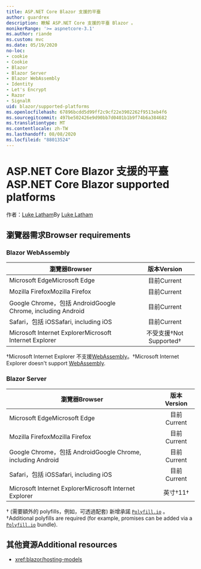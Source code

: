 ```yaml
---
title: ASP.NET Core Blazor 支援的平臺
author: guardrex
description: 瞭解 ASP.NET Core 支援的平臺 Blazor 。
monikerRange: '>= aspnetcore-3.1'
ms.author: riande
ms.custom: mvc
ms.date: 05/19/2020
no-loc:
- cookie
- Cookie
- Blazor
- Blazor Server
- Blazor WebAssembly
- Identity
- Let's Encrypt
- Razor
- SignalR
uid: blazor/supported-platforms
ms.openlocfilehash: 67896bcdd5d99ff2c9cf22e3902262f9513eb4f6
ms.sourcegitcommit: 497be502426e9d90bb7d0401b1b9f74b6a384682
ms.translationtype: MT
ms.contentlocale: zh-TW
ms.lasthandoff: 08/08/2020
ms.locfileid: "88013524"
---
```

# <a name="aspnet-core-no-locblazor-supported-platforms"></a><span data-ttu-id="505a0-103">ASP.NET Core Blazor 支援的平臺</span><span class="sxs-lookup"><span data-stu-id="505a0-103">ASP.NET Core Blazor supported platforms</span></span>

<span data-ttu-id="505a0-104">作者：[Luke Latham](https://github.com/guardrex)</span><span class="sxs-lookup"><span data-stu-id="505a0-104">By [Luke Latham](https://github.com/guardrex)</span></span>

## <a name="browser-requirements"></a><span data-ttu-id="505a0-105">瀏覽器需求</span><span class="sxs-lookup"><span data-stu-id="505a0-105">Browser requirements</span></span>

### Blazor WebAssembly

| <span data-ttu-id="505a0-106">瀏覽器</span><span class="sxs-lookup"><span data-stu-id="505a0-106">Browser</span></span>                          | <span data-ttu-id="505a0-107">版本</span><span class="sxs-lookup"><span data-stu-id="505a0-107">Version</span></span>               |
| -------------------------------- | :-------------------: |
| <span data-ttu-id="505a0-108">Microsoft Edge</span><span class="sxs-lookup"><span data-stu-id="505a0-108">Microsoft Edge</span></span>                   | <span data-ttu-id="505a0-109">目前</span><span class="sxs-lookup"><span data-stu-id="505a0-109">Current</span></span>               |
| <span data-ttu-id="505a0-110">Mozilla Firefox</span><span class="sxs-lookup"><span data-stu-id="505a0-110">Mozilla Firefox</span></span>                  | <span data-ttu-id="505a0-111">目前</span><span class="sxs-lookup"><span data-stu-id="505a0-111">Current</span></span>               |
| <span data-ttu-id="505a0-112">Google Chrome，包括 Android</span><span class="sxs-lookup"><span data-stu-id="505a0-112">Google Chrome, including Android</span></span> | <span data-ttu-id="505a0-113">目前</span><span class="sxs-lookup"><span data-stu-id="505a0-113">Current</span></span>               |
| <span data-ttu-id="505a0-114">Safari，包括 iOS</span><span class="sxs-lookup"><span data-stu-id="505a0-114">Safari, including iOS</span></span>            | <span data-ttu-id="505a0-115">目前</span><span class="sxs-lookup"><span data-stu-id="505a0-115">Current</span></span>               |
| <span data-ttu-id="505a0-116">Microsoft Internet Explorer</span><span class="sxs-lookup"><span data-stu-id="505a0-116">Microsoft Internet Explorer</span></span>      | <span data-ttu-id="505a0-117">不受支援&dagger;</span><span class="sxs-lookup"><span data-stu-id="505a0-117">Not Supported&dagger;</span></span> |

<span data-ttu-id="505a0-118">&dagger;Microsoft Internet Explorer 不支援[WebAssembly](https://webassembly.org)。</span><span class="sxs-lookup"><span data-stu-id="505a0-118">&dagger;Microsoft Internet Explorer doesn't support [WebAssembly](https://webassembly.org).</span></span>

### Blazor Server

| <span data-ttu-id="505a0-119">瀏覽器</span><span class="sxs-lookup"><span data-stu-id="505a0-119">Browser</span></span>                          | <span data-ttu-id="505a0-120">版本</span><span class="sxs-lookup"><span data-stu-id="505a0-120">Version</span></span>    |
| -------------------------------- | :--------: |
| <span data-ttu-id="505a0-121">Microsoft Edge</span><span class="sxs-lookup"><span data-stu-id="505a0-121">Microsoft Edge</span></span>                   | <span data-ttu-id="505a0-122">目前</span><span class="sxs-lookup"><span data-stu-id="505a0-122">Current</span></span>    |
| <span data-ttu-id="505a0-123">Mozilla Firefox</span><span class="sxs-lookup"><span data-stu-id="505a0-123">Mozilla Firefox</span></span>                  | <span data-ttu-id="505a0-124">目前</span><span class="sxs-lookup"><span data-stu-id="505a0-124">Current</span></span>    |
| <span data-ttu-id="505a0-125">Google Chrome，包括 Android</span><span class="sxs-lookup"><span data-stu-id="505a0-125">Google Chrome, including Android</span></span> | <span data-ttu-id="505a0-126">目前</span><span class="sxs-lookup"><span data-stu-id="505a0-126">Current</span></span>    |
| <span data-ttu-id="505a0-127">Safari，包括 iOS</span><span class="sxs-lookup"><span data-stu-id="505a0-127">Safari, including iOS</span></span>            | <span data-ttu-id="505a0-128">目前</span><span class="sxs-lookup"><span data-stu-id="505a0-128">Current</span></span>    |
| <span data-ttu-id="505a0-129">Microsoft Internet Explorer</span><span class="sxs-lookup"><span data-stu-id="505a0-129">Microsoft Internet Explorer</span></span>      | <span data-ttu-id="505a0-130">英寸&dagger;</span><span class="sxs-lookup"><span data-stu-id="505a0-130">11&dagger;</span></span> |

<span data-ttu-id="505a0-131">&dagger; (需要額外的 polyfills，例如，可透過配套) 新增承諾 [`Polyfill.io`](https://polyfill.io/v3/) 。</span><span class="sxs-lookup"><span data-stu-id="505a0-131">&dagger;Additional polyfills are required (for example, promises can be added via a [`Polyfill.io`](https://polyfill.io/v3/) bundle).</span></span>

## <a name="additional-resources"></a><span data-ttu-id="505a0-132">其他資源</span><span class="sxs-lookup"><span data-stu-id="505a0-132">Additional resources</span></span>

* <xref:blazor/hosting-models>
